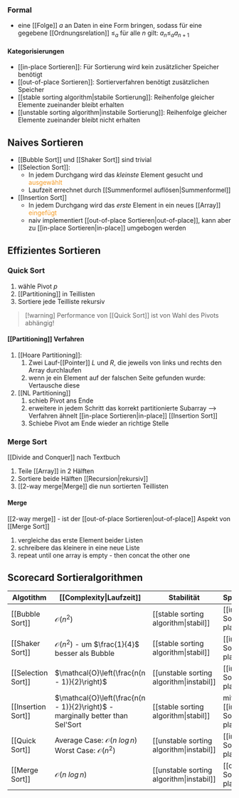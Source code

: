 ### Formal
- eine [[Folge]] $a$ an Daten in eine Form bringen, sodass für eine gegebene [[Ordnungsrelation]] $\leq_{a}$ für alle $n$ gilt: $a_{n} \leq_{a} a_{n+1}$ 
#### Kategorisierungen
- [[in-place Sortieren]]: Für Sortierung wird kein zusätzlicher Speicher benötigt
- [[out-of-place Sortieren]]: Sortierverfahren benötigt zusätzlichen Speicher
- [[stable sorting algorithm|stabile Sortierung]]: Reihenfolge gleicher Elemente zueinander bleibt erhalten
- [[unstable sorting algorithm|instabile Sortierung]]: Reihenfolge gleicher Elemente zueinander bleibt nicht erhalten

## Naives Sortieren
- [[Bubble Sort]] und [[Shaker Sort]] sind trivial
- [[Selection Sort]]:
	- In jedem Durchgang wird das _kleinste_ Element gesucht und <span style="color:rgb(245, 154, 35)">ausgewählt</span> 
	- Laufzeit errechnet durch [[Summenformel auflösen|Summenformel]]
- [[Insertion Sort]]
	- In jedem Durchgang wird das _erste_ Element in ein neues [[Array]] <span style="color:rgb(245, 154, 35)">eingefügt</span>
	- naiv implementiert [[out-of-place Sortieren|out-of-place]], kann aber zu [[in-place Sortieren|in-place]] umgebogen werden
## Effizientes Sortieren
### Quick Sort
1. wähle Pivot $p$
2. [[Partitioning]] in Teillisten
3. Sortiere jede Teilliste rekursiv

> [!warning] Performance von [[Quick Sort]] ist von Wahl des Pivots abhängig!


#### [[Partitioning]] Verfahren
1. [[Hoare Partitioning]]:
	1. Zwei Lauf-[[Pointer]] $L$ und $R$, die jeweils von links und rechts den Array durchlaufen
	2. wenn je ein Element auf der falschen Seite gefunden wurde: Vertausche diese
2. [[NL Partitioning]]
	1. schieb Pivot ans Ende
	2. erweitere in jedem Schritt das korrekt partitionierte Subarray --> Verfahren ähnelt [[in-place Sortieren|in-place]] [[Insertion Sort]]
	3. Schiebe Pivot am Ende wieder an richtige Stelle


### Merge Sort
[[Divide and Conquer]] nach Textbuch
1. Teile [[Array]] in 2 Hälften
2. Sortiere beide Hälften [[Recursion|rekursiv]]
3. [[2-way merge|Merge]] die nun sortierten Teillisten

#### Merge
[[2-way merge]] - ist der [[out-of-place Sortieren|out-of-place]] Aspekt von [[Merge Sort]]
1. vergleiche das erste Element beider Listen
2. schreibere das kleinere in eine neue Liste
3. repeat until one array is empty - then concat the other one

## Scorecard Sortieralgorithmen

| Algotithm          | [[Complexity\|Laufzeit]]                                                       | Stabilität                               | Speicherverhalten                                   |
| ------------------ | ------------------------------------------------------------------------------ | ---------------------------------------- | --------------------------------------------------- |
| [[Bubble Sort]]    | $\mathcal{O}(n^2)$                                                             | [[stable sorting algorithm\|stabil]]     | [[in-place Sortieren\|in-place]]                    |
| [[Shaker Sort]]    | $\mathcal{O}(n^2)$ - um $\frac{1}{4}$ besser als Bubble                        | [[stable sorting algorithm\|stabil]]     | [[in-place Sortieren\|in-place]]                    |
| [[Selection Sort]] | $\mathcal{O}\left(\frac{n(n - 1)}{2}\right)$                                   | [[unstable sorting algorithm\|instabil]] | [[in-place Sortieren\|in-place]]                    |
| [[Insertion Sort]] | $\mathcal{O}\left(\frac{n(n - 1)}{2}\right)$ - marginally better than Sel'Sort | [[stable sorting algorithm\|stabil]]     | mit Optimisierung: [[in-place Sortieren\|in-place]] |
| [[Quick Sort]]     | Average Case: $\mathcal{O}(n\ log\, n)$<br>Worst Case: $\mathcal{O}(n^2)$      | [[unstable sorting algorithm\|instabil]] | [[in-place Sortieren\|in-place]]                    |
| [[Merge Sort]]     | $\mathcal{O}(n\ log\, n)$                                                      | [[unstable sorting algorithm\|instabil]] | [[out-of-place Sortieren\|out-of-place]]            |
